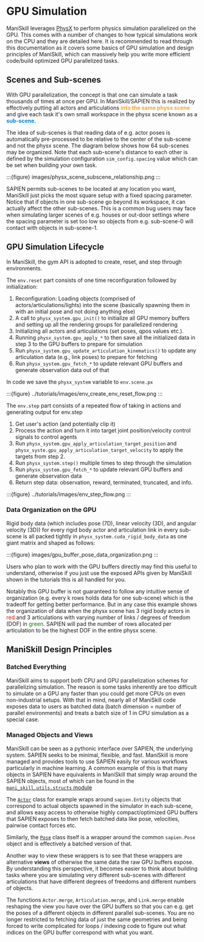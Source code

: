 # GPU Simulation

ManiSkill leverages [PhysX](https://github.com/NVIDIA-Omniverse/PhysX) to perform physics simulation parallelized on the GPU. This comes with a number of changes to how typical simulations work on the CPU and they are detailed here. It is recommended to read through this documentation as it covers some basics of GPU simulation and design principles of ManiSkill, which can massively help you write more efficient code/build optimized GPU parallelized tasks.

## Scenes and Sub-scenes

With GPU parallelization, the concept is that one can simulate a task thousands of times at once per GPU. In ManiSkill/SAPIEN this is realized by effectively putting all actors and articulations <span style="color:#F1A430">**into the same physx scene**</span> and give each task it's own small workspace in the physx scene known as a <span style="color:#0086E7">**sub-scene**</span>. 

The idea of sub-scenes is that reading data of e.g. actor poses is automatically pre-processed to be relative to the center of the sub-scene and not the physx scene. The diagram below shows how 64 sub-scenes may be organized. Note that each sub-scene's distance to each other is defined by the simulation configuration `sim_config.spacing` value which can be set when building your own task.

:::{figure} images/physx_scene_subscene_relationship.png 
:::

SAPIEN permits sub-scenes to be located at any location you want, ManiSkill just picks the most square setup with a fixed spacing parameter. Notice that if objects in one sub-scene go beyond its workspace, it can actually affect the other sub-scenes. This is a common bug users may face when simulating larger scenes of e.g. houses or out-door settings where the spacing parameter is set too low so objects from e.g. sub-scene-0 will contact with objects in sub-scene-1.


## GPU Simulation Lifecycle

In ManiSkill, the gym API is adopted to create, reset, and step through environments.

The `env.reset` part consists of one time reconfiguration followed by initialization:

1. Reconfiguration: Loading objects (comprised of actors/articulations/lights) into the scene (basically spawning them in with an initial pose and not doing anything else)
2. A call to `physx_system.gpu_init()` to initialize all GPU memory buffers and setting up all the rendering groups for parallelized rendering
3. Initializing all actors and articulations (set poses, qpos values etc.).
4. Running `physx_system.gpu_apply_*` to then save all the initialized data in step 3 to the GPU buffers to prepare for simulation
5. Run `physx_system.gpu_update_articulation_kinematics()` to update any articulation data (e.g., link poses) to prepare for fetching 
6. Run `physx_system.gpu_fetch_*` to update relevant GPU buffers and generate observation data out of that

In code we save the `physx_system` variable to `env.scene.px`

:::{figure} ../tutorials/images/env_create_env_reset_flow.png 
:::

The `env.step` part consists of a repeated flow of taking in actions and generating output for env.step 

1. Get user's action (and potentially clip it)
2. Process the action and turn it into target joint position/velocity control signals to control agents
3. Run `physx_system.gpu_apply_articulation_target_position` and `physx_syste.gpu_apply_articulation_target_velocity` to apply the targets from step 2.
4. Run `physx_system.step()` multiple times to step through the simulation
5. Run `physx_system.gpu_fetch_*` to update relevant GPU buffers and generate observation data
6. Return step data: observation, reward, terminated, truncated, and info.

:::{figure} ../tutorials/images/env_step_flow.png 
:::


### Data Organization on the GPU

Rigid body data (which includes pose (7D), linear velocity (3D), and angular velocity (3D)) for every rigid body actor and articulation link in every sub-scene is all packed tightly in `physx_system.cuda_rigid_body_data` as one giant matrix and shaped as follows:

:::{figure} images/gpu_buffer_pose_data_organization.png 
:::

Users who plan to work with the GPU buffers directly may find this useful to understand, otherwise if you just use the exposed APIs given by ManiSkill shown in the tutorials this is all handled for you.

Notably this GPU buffer is not guaranteed to follow any intuitive sense of organization (e.g. every k rows holds data for one sub-scene) which is the tradeoff for getting better performance. But in any case this example shows the organization of data when the physx scene has 3 rigid body actors in <span style="color:red">red</span> and 3 articulations with varying number of links / degrees of freedom (DOF) in <span style="color:green">green</span>. SAPIEN will pad the number of rows allocated per articulation to be the highest DOF in the entire physx scene.

## ManiSkill Design Principles

### Batched Everything

ManiSkill aims to support both CPU and GPU parallelization schemes for parallelizing simulation. The reason is some tasks inherently are too difficult to simulate on a GPU any faster than you could get more CPUs on even non-industrial setups. With that in mind, nearly all of ManiSkill code exposes data to users as batched data (batch dimension = number of parallel environments) and treats a batch size of 1 in CPU simulation as a special case.

### Managed Objects and Views

ManiSkill can be seen as a pythonic interface over SAPIEN, the underlying system. SAPIEN seeks to be minimal, flexible, and fast. ManiSkill is more managed and provides tools to use SAPIEN easily for various workflows particularly in machine learning. A common example of this is that many objects in SAPIEN have equivalents in ManiSkill that simply wrap around the SAPIEN objects, most of which can be found in the [`mani_skill.utils.structs` module](https://github.com/haosulab/ManiSkill/blob/main/mani_skill/utils/structs)

The [`Actor`](https://github.com/haosulab/ManiSkill/blob/main/mani_skill/utils/structs/actor.py) class for example wraps around `sapien.Entity` objects that correspond to actual objects spawned in the simulator in each sub-scene, and allows easy access to otherwise highly compact/optimized GPU buffers that SAPIEN exposes to then fetch batched data like pose, velocities, pairwise contact forces etc.

Similarly, the [`Pose`](https://github.com/haosulab/ManiSkill/blob/main/mani_skill/utils/structs/pose.py) class itself is a wrapper around the common `sapien.Pose` object and is effectively a batched version of that.

Another way to view these wrappers is to see that these wrappers are alternative **views** of otherwise the same data the raw GPU buffers expose. By understanding this perspective, it becomes easier to think about building tasks where you are simulating very different sub-scenes with different articulations that have different degrees of freedoms and different numbers of objects.

The functions `Actor.merge`, `Articulation.merge`, and `Link.merge` enable reshaping the view you have over the GPU buffers so that you can e.g. get the poses of a different objects in different parallel sub-scenes. You are no longer restricted to fetching data of just the same geometries and being forced to write complicated for loops / indexing code to figure out what indices on the GPU buffer correspond with what you want. 